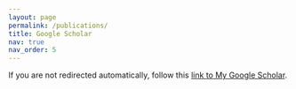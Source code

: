 ```yaml
---
layout: page
permalink: /publications/
title: Google Scholar
nav: true
nav_order: 5
---
```


<script>window.location.href = "https://scholar.google.com/citations?user=JBkRHpsAAAAJ&hl=en";</script>

If you are not redirected automatically, follow this <a href="https://scholar.google.com/citations?user=JBkRHpsAAAAJ&hl=en">link to My Google Scholar</a>.
